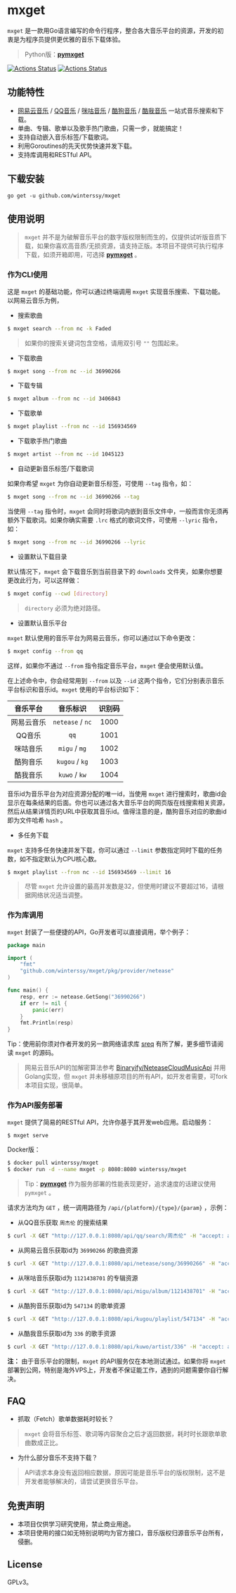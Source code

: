 # mxget

`mxget` 是一款用Go语言编写的命令行程序，整合各大音乐平台的资源，开发的初衷是为程序员提供更优雅的音乐下载体验。

> Python版：**[pymxget](https://github.com/winterssy/pymxget)**

[![Actions Status](https://github.com/winterssy/mxget/workflows/Build/badge.svg)](https://github.com/winterssy/mxget/actions)
[![Actions Status](https://github.com/winterssy/mxget/workflows/Publish%20Docker/badge.svg)](https://github.com/winterssy/mxget/actions)

## 功能特性

- [网易云音乐](https://music.163.com) / [QQ音乐](https://y.qq.com) / [咪咕音乐](http://music.migu.cn/v3) / [酷狗音乐](http://www.kugou.com) / [酷我音乐](http://www.kuwo.cn/) 一站式音乐搜索和下载。
- 单曲、专辑、歌单以及歌手热门歌曲，只需一步，就能搞定！
- 支持自动嵌入音乐标签/下载歌词。
- 利用Goroutines的先天优势快速并发下载。
- 支持库调用和RESTful API。

## 下载安装

```
go get -u github.com/winterssy/mxget
```

## 使用说明

> `mxget` 并不是为破解音乐平台的数字版权限制而生的，仅提供试听版音质下载，如果你喜欢高音质/无损资源，请支持正版。本项目不提供可执行程序下载，如须开箱即用，可选择 **[pymxget](https://github.com/winterssy/pymxget)** 。

### 作为CLI使用

这是 `mxget` 的基础功能，你可以通过终端调用 `mxget` 实现音乐搜索、下载功能。以网易云音乐为例，

- 搜索歌曲

```sh
$ mxget search --from nc -k Faded
```

>如果你的搜索关键词包含空格，请用双引号 `""` 包围起来。

- 下载歌曲

```sh
$ mxget song --from nc --id 36990266
```

- 下载专辑

```sh
$ mxget album --from nc --id 3406843
```

- 下载歌单

```sh
$ mxget playlist --from nc --id 156934569
```

- 下载歌手热门歌曲

```sh
$ mxget artist --from nc --id 1045123
```

- 自动更新音乐标签/下载歌词

如果你希望 `mxget` 为你自动更新音乐标签，可使用 `--tag` 指令，如：

```sh
$ mxget song --from nc --id 36990266 --tag
```

当使用 `--tag` 指令时，`mxget` 会同时将歌词内嵌到音乐文件中，一般而言你无须再额外下载歌词。如果你确实需要 `.lrc` 格式的歌词文件，可使用 `--lyric` 指令，如：

```sh
$ mxget song --from nc --id 36990266 --lyric
```

- 设置默认下载目录

默认情况下，`mxget` 会下载音乐到当前目录下的 `downloads` 文件夹，如果你想要更改此行为，可以这样做：

```sh
$ mxget config --cwd [directory]
```

>  `directory` 必须为绝对路径。

- 设置默认音乐平台

`mxget` 默认使用的音乐平台为网易云音乐，你可以通过以下命令更改：

```sh
$ mxget config --from qq
```

这样，如果你不通过 `--from` 指令指定音乐平台，`mxget` 便会使用默认值。

在上述命令中，你会经常用到 `--from` 以及 `--id` 这两个指令，它们分别表示音乐平台标识和音乐id。`mxget` 使用的平台标识如下：

|  音乐平台  |     音乐标识     | 识别码 |
| :--------: | :--------------: | :----: |
| 网易云音乐 | `netease` / `nc` |  1000  |
|   QQ音乐   |       `qq`       |  1001  |
|  咪咕音乐  |  `migu` / `mg`   |  1002  |
|  酷狗音乐  |  `kugou` / `kg`  |  1003  |
|  酷我音乐  |  `kuwo` / `kw`   |  1004  |

音乐id为音乐平台为对应资源分配的唯一id，当使用 `mxget` 进行搜索时，歌曲id会显示在每条结果的后面。你也可以通过各大音乐平台的网页版在线搜索相关资源，然后从结果详情页的URL中获取其音乐id。值得注意的是，酷狗音乐对应的歌曲id即为文件哈希 `hash` 。

- 多任务下载

`mxget` 支持多任务快速并发下载，你可以通过 `--limit` 参数指定同时下载的任务数，如不指定默认为CPU核心数。

```sh
$ mxget playlist --from nc --id 156934569 --limit 16
```

> 尽管 `mxget` 允许设置的最高并发数是32，但使用时建议不要超过16，请根据网络状况适当调整。

### 作为库调用

`mxget` 封装了一些便捷的API，Go开发者可以直接调用，举个例子：

```go
package main

import (
	"fmt"
	"github.com/winterssy/mxget/pkg/provider/netease"
)

func main() {
	resp, err := netease.GetSong("36990266")
	if err != nil {
		panic(err)
	}
	fmt.Println(resp)
}
```

Tip：使用前你须对作者开发的另一款网络请求库 [sreq](https://github.com/winterssy/sreq) 有所了解，更多细节请阅读 `mxget` 的源码。

> 网易云音乐API的加解密算法参考 [Binaryify/NeteaseCloudMusicApi](https://github.com/Binaryify/NeteaseCloudMusicApi) 并用Golang实现，但 `mxget` 并未移植原项目的所有API，如开发者需要，可fork本项目实现，很简单。

### 作为API服务部署

`mxget` 提供了简易的RESTful API，允许你基于其开发web应用。启动服务：

```sh
$ mxget serve
```

Docker版：

```sh
$ docker pull winterssy/mxget
$ docker run -d --name mxget -p 8080:8080 winterssy/mxget
```

> Tip：**[pymxget](https://github.com/wintersy/pymxget)** 作为服务部署的性能表现更好，追求速度的话建议使用 `pymxget` 。

请求方法均为 `GET` ，统一调用路径为 `/api/{platform}/{type}/{param}` ，示例：

- 从QQ音乐获取 `周杰伦` 的搜索结果

```sh
$ curl -X GET "http://127.0.0.1:8080/api/qq/search/周杰伦" -H "accept: application/json"
```

- 从网易云音乐获取id为 `36990266` 的歌曲资源

```sh
$ curl -X GET "http://127.0.0.1:8080/api/netease/song/36990266" -H "accept: application/json"
```

- 从咪咕音乐获取id为 `1121438701` 的专辑资源

```sh
$ curl -X GET "http://127.0.0.1:8080/api/migu/album/1121438701" -H "accept: application/json"
```

- 从酷狗音乐获取id为 `547134` 的歌单资源

```sh
$ curl -X GET "http://127.0.0.1:8080/api/kugou/playlist/547134" -H "accept: application/json"
```

- 从酷我音乐获取id为 `336` 的歌手资源

```sh
$ curl -X GET "http://127.0.0.1:8080/api/kuwo/artist/336" -H "accept: application/json"
```

**注：** 由于音乐平台的限制，`mxget` 的API服务仅在本地测试通过。如果你将 `mxget` 部署到公网，特别是海外VPS上，开发者不保证能工作，遇到的问题需要你自行解决。

## FAQ

- 抓取（Fetch）歌单数据耗时较长？

> `mxget` 会将音乐标签、歌词等内容聚合之后才返回数据，耗时时长跟歌单歌曲数成正比。

- 为什么部分音乐不支持下载？

> API请求本身没有返回相应数据，原因可能是音乐平台的版权限制，这不是开发者能够解决的，请尝试更换音乐平台。

## 免责声明

- 本项目仅供学习研究使用，禁止商业用途。
- 本项目使用的接口如无特别说明均为官方接口，音乐版权归源音乐平台所有，侵删。

## License

GPLv3。